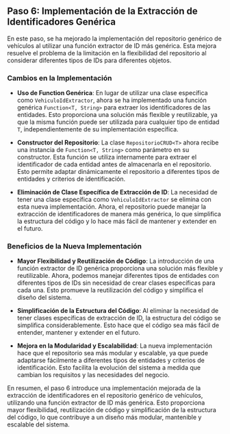## Paso 6: Implementación de la Extracción de Identificadores Genérica

En este paso, se ha mejorado la implementación del repositorio genérico de vehículos al utilizar una función extractor de ID más genérica. Esta mejora resuelve el problema de la limitación en la flexibilidad del repositorio al considerar diferentes tipos de IDs para diferentes objetos.

### Cambios en la Implementación

- **Uso de Function Genérica**: En lugar de utilizar una clase específica como `VehiculoIdExtractor`, ahora se ha implementado una función genérica `Function<T, String>` para extraer los identificadores de las entidades. Esto proporciona una solución más flexible y reutilizable, ya que la misma función puede ser utilizada para cualquier tipo de entidad `T`, independientemente de su implementación específica.

- **Constructor del Repositorio**: La clase `RepositorioCRUD<T>` ahora recibe una instancia de `Function<T, String>` como parámetro en su constructor. Esta función se utiliza internamente para extraer el identificador de cada entidad antes de almacenarla en el repositorio. Esto permite adaptar dinámicamente el repositorio a diferentes tipos de entidades y criterios de identificación.

- **Eliminación de Clase Específica de Extracción de ID**: La necesidad de tener una clase específica como `VehiculoIdExtractor` se elimina con esta nueva implementación. Ahora, el repositorio puede manejar la extracción de identificadores de manera más genérica, lo que simplifica la estructura del código y lo hace más fácil de mantener y extender en el futuro.

### Beneficios de la Nueva Implementación

- **Mayor Flexibilidad y Reutilización de Código**: La introducción de una función extractor de ID genérica proporciona una solución más flexible y reutilizable. Ahora, podemos manejar diferentes tipos de entidades con diferentes tipos de IDs sin necesidad de crear clases específicas para cada una. Esto promueve la reutilización del código y simplifica el diseño del sistema.

- **Simplificación de la Estructura del Código**: Al eliminar la necesidad de tener clases específicas de extracción de ID, la estructura del código se simplifica considerablemente. Esto hace que el código sea más fácil de entender, mantener y extender en el futuro.

- **Mejora en la Modularidad y Escalabilidad**: La nueva implementación hace que el repositorio sea más modular y escalable, ya que puede adaptarse fácilmente a diferentes tipos de entidades y criterios de identificación. Esto facilita la evolución del sistema a medida que cambian los requisitos y las necesidades del negocio.

En resumen, el paso 6 introduce una implementación mejorada de la extracción de identificadores en el repositorio genérico de vehículos, utilizando una función extractor de ID más genérica. Esto proporciona mayor flexibilidad, reutilización de código y simplificación de la estructura del código, lo que contribuye a un diseño más modular, mantenible y escalable del sistema.

